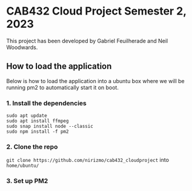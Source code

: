 # CAB432 Cloud Project Semester 2, 2023
This project has been developed by Gabriel Feuilherade and Neil Woodwards.

## How to load the application
Below is how to load the application into a ubuntu box where we will be running pm2 to automatically start it on boot.

### 1. Install the dependencies
`sudo apt update`\
`sudo apt install ffmpeg`\
`sudo snap install node --classic`\
`sudo npm install -f pm2`

### 2. Clone the repo

`git clone https://github.com/nirizmo/cab432_cloudproject` into `home/ubuntu/`

### 3. Set up PM2
